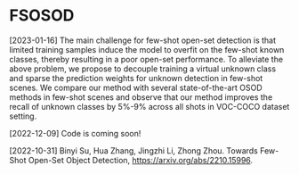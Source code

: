 # FSOSOD
[2023-01-16] The main challenge for few-shot open-set detection is that limited training samples induce the model to overfit on the few-shot known classes, thereby resulting in a poor open-set performance. To alleviate the above problem, we propose to decouple training a virtual unknown class and sparse the prediction weights for unknown detection in few-shot scenes. We compare our method with several state-of-the-art OSOD methods in few-shot scenes and observe that our method improves the recall of unknown classes by 5%-9% across all shots in VOC-COCO dataset setting.

[2022-12-09] Code is coming soon!

[2022-10-31] Binyi Su, Hua Zhang, Jingzhi Li, Zhong Zhou. Towards Few-Shot Open-Set Object Detection,
https://arxiv.org/abs/2210.15996.
